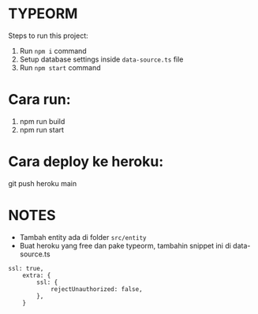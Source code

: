 # TYPEORM

Steps to run this project:

1. Run `npm i` command
2. Setup database settings inside `data-source.ts` file
3. Run `npm start` command

# Cara run:
1. npm run build
2. npm run start

# Cara deploy ke heroku:
git push heroku main

# NOTES
- Tambah entity ada di folder `src/entity`
- Buat heroku yang free dan pake typeorm, tambahin snippet ini di data-source.ts
```
ssl: true,
    extra: {
        ssl: {
            rejectUnauthorized: false,
        },
    }
```